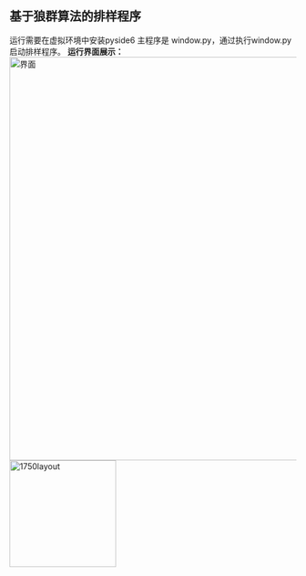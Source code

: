 ## 基于狼群算法的排样程序
运行需要在虚拟环境中安装pyside6
主程序是 window.py，通过执行window.py启动排样程序。
**运行界面展示：**
<img width="707" alt="界面" src="https://github.com/user-attachments/assets/69071546-27df-489d-9893-d053bc841ad4" />
<img width="187" alt="1750layout" src="https://github.com/user-attachments/assets/e55fc78a-127b-47cd-970e-39d1c46a61b7" />
